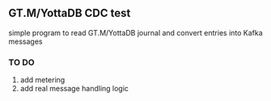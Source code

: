 ## GT.M/YottaDB CDC test

simple program to read GT.M/YottaDB journal and convert entries into Kafka messages

### TO DO
1. add metering
2. add real message handling logic

